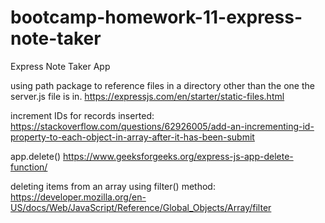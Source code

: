 # bootcamp-homework-11-express-note-taker
Express Note Taker App



using path package to reference files in a directory other than the one the server.js file is in. https://expressjs.com/en/starter/static-files.html


increment IDs for records inserted: https://stackoverflow.com/questions/62926005/add-an-incrementing-id-property-to-each-object-in-array-after-it-has-been-submit

app.delete() https://www.geeksforgeeks.org/express-js-app-delete-function/ 

deleting items from an array using filter() method: https://developer.mozilla.org/en-US/docs/Web/JavaScript/Reference/Global_Objects/Array/filter 